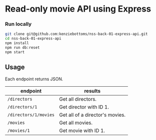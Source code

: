 # Read-only movie API using Express

### Run locally

```bash
git clone git@github.com:kenziebottoms/nss-back-01-express-api.git
cd nss-back-01-express-api
npm install
npm run db:reset
npm start
```

## Usage

Each endpoint returns JSON.

| endpoint              | results                         |
| --------------------- | ------------------------------- |
| `/directors`          | Get all directors.              |
| `/directors/1`        | Get director with ID 1.         |
| `/directors/1/movies` | Get all of a director's movies. |
| `/movies`             | Get all movies.                 |
| `/movies/1`           | Get movie with ID 1.            |